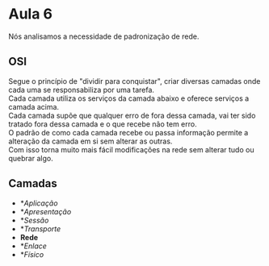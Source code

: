 # Aula 6
Nós analisamos a necessidade de padronização de rede.  

## OSI
Segue o princípio de "dividir para conquistar", criar diversas camadas onde cada uma se responsabiliza por uma tarefa.  
Cada camada utiliza os serviços da camada abaixo e oferece serviços a camada acima.  
Cada camada supõe que qualquer erro de fora dessa camada, vai ter sido tratado fora dessa camada e o que recebe não tem erro.  
O padrão de como cada camada recebe ou passa informação permite a alteração da camada em si sem alterar as outras.  
Com isso torna muito mais fácil modificações na rede sem alterar tudo ou quebrar algo.  

## Camadas

* **Aplicação*
* **Apresentação*
* **Sessão*
* **Transporte*
* **Rede**
* **Enlace*
* **Físico*
